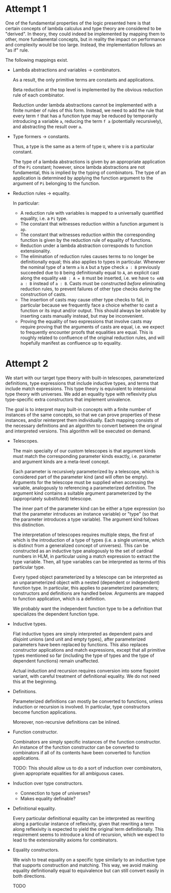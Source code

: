 # Attempt 1

One of the fundamental properties of the logic presented here is that certain concepts of lambda
calculus and type theory are considered to be "derived". In theory, they could indeed be implemented
by mapping them to other, more fundamental concepts, but in reality the impact on performance and
complexity would be too large. Instead, the implementation follows an "as if" rule.

The following mappings exist.

* Lambda abstractions and variables → combinators.

  As a result, the only primitive terms are constants and applications.

  Beta reduction at the top level is implemented by the obvious reduction rule of each combinator.

  Reduction under lambda abstractions cannot be implemented with a finite number of rules of this
  form. Instead, we need to add the rule that every term `f` that has a function type may be
  reduced by temporarily introducing a variable `a`, reducing the term `f a` (potentially
  recursively), and abstracting the result over `a`.

* Type formers → constants.

  Thus, a type is the same as a term of type `U`, where `U` is a particular constant.

  The type of a lambda abstractions is given by an appropriate application of the `Pi` constant;
  however, since lambda abstractions are not fundamental, this is implied by the typing of
  combinators. The type of an application is determined by applying the function argument to the
  argument of `Pi` belonging to the function.

* Reduction rules → equality.

  In particular:
  * A reduction rule with variables is mapped to a universally quantified equality, i.e. a `Pi`
    type.
  * The constant that witnesses reduction within a function argument is `ap`. 
  * The constant that witnesses reduction within the corresponding function is given by the
    reduction rule of equality of functions.
  * Reduction under a lambda abstraction corresponds to function extensionality.
  * The elimination of reduction rules causes terms to no longer be definitionally equal; this
    also applies to types in particular. Whenever the nominal type of a term `a` is `A` but a type
    check `a : B` previously succeeded due to `B` being definitionally equal to `A`, an explicit
    cast along the equality `eAB : A = B` must be inserted, i.e. we have `to eAB a : B` instead of
    `a : B`.
    Casts must be constructed _before_ eliminating reduction rules, to prevent failures of other
    type checks during the construction of casts.
  * The insertion of casts may cause other type checks to fail, in particular because we frequently
    face a choice whether to cast a function or its input and/or output. This should always be
    solvable by inserting casts manually instead, but may be inconvenient.
  * Proving the equality of two expressions that involve casts may require proving that the
    arguments of casts are equal, i.e. we expect to frequently encounter proofs that equalities are
    equal. This is roughly related to confluence of the original reduction rules, and will hopefully
    manifest as confluence up to equality.

# Attempt 2

We start with our target type theory with built-in telescopes, parameterized definitions, type
expressions that include inductive types, and terms that include match expressions.
This type theory is equivalent to intensional type theory with universes. We add an equality type
with reflexivity plus type-specific extra constructors that implement univalence.

The goal is to interpret many built-in concepts with a finite number of instances of the same
concepts, so that we can prove properties of these instances, and/or reinterpret them individually.
Each mapping consists of the necessary definitions and an algorithm to convert between the original
and interpreted versions. This algorithm will be executed on demand.

* Telescopes.

  The main specialty of our custom telescopes is that argument kinds must match the corresponding
  parameter kinds exactly, i.e. parameter and argument kinds are a meta-level concept.

  Each parameter is recursively parameterized by a telescope, which is considered part of the
  parameter kind (and will often be empty). Arguments for the telescope must be supplied when
  accessing the variable, analogously to referencing a parameterized definition. The argument kind
  contains a suitable argument parameterized by the (appropriately substituted) telescope.

  The inner part of the parameter kind can be either a type expression (so that the parameter
  introduces an instance variable) or "type" (so that the parameter introduces a type variable).
  The argument kind follows this distinction.

  The interpretation of telescopes requires multiple steps, the first of which is the introduction
  of a type of types (i.e. a single universe, which is distinct from a generalized concept of
  universes). This can be constructed as an inductive type analogously to the set of cardinal
  numbers in HLM, in particular using a match expression to extract the type variable. Then, all
  type variables can be interpreted as terms of this particular type.

  Every typed object parameterized by a telescope can be interpreted as an unparameterized object
  with a nested (dependent or independent) function type. In particular, this applies to
  parameterized parameters; constructors and definitions are handled below.
  Arguments are mapped to function application, which is a definition.

  We probably want the independent function type to be a definition that specializes the dependent
  function type.

* Inductive types.

  Flat inductive types are simply interpreted as dependent pairs and disjoint unions (and unit and
  empty types), after parameterized parameters have been replaced by functions. This also replaces
  constructor applications and match expressions, except that all primitive types mentioned so far
  (including the type of types and the type of dependent functions) remain unaffected.

  Actual induction and recursion requires conversion into some fixpoint variant, with careful
  treatment of definitional equality. We do not need this at the beginning.

* Definitions.

  Parameterized definitions can mostly be converted to functions, unless induction or recursion is
  involved. In particular, type constructors become function applications.

  Moreover, non-recursive definitions can be inlined.

* Function constructor.

  Combinators are simply specific instances of the function constructor. An instance of the function
  constructor can be converted to combinators if all of its contents have been converted to function
  applications.

  TODO: This should allow us to do a sort of induction over combinators, given appropriate
  equalities for all ambiguous cases.

* Induction over type constructors.

  * Connection to type of universes?
  * Makes equality definable?

* Definitional equality.

  Every particular definitional equality can be interpreted as rewriting along a particular instance
  of reflexivity, given that rewriting a term along reflexivity is expected to yield the original
  term definitionally. This requirement seems to introduce a kind of recursion, which we expect to
  lead to the extensionality axioms for combinators.

* Equality constructors.

  We wish to treat equality on a specific type similarly to an inductive type that supports
  construction and matching. This way, we avoid making equality definitionally equal to equivalence
  but can still convert easily in both directions.

  TODO
